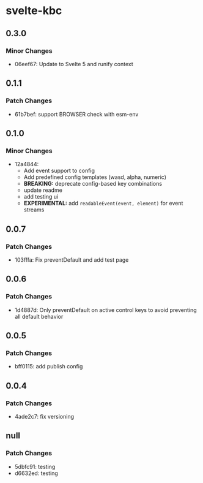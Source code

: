 # svelte-kbc

## 0.3.0

### Minor Changes

- 06eef67: Update to Svelte 5 and runify context

## 0.1.1

### Patch Changes

- 61b7bef: support BROWSER check with esm-env

## 0.1.0

### Minor Changes

- 12a4844:
  - Add event support to config
  - Add predefined config templates (wasd, alpha, numeric)
  - **BREAKING:** deprecate config-based key combinations
  - update readme
  - add testing ui
  - **EXPERIMENTAL:** add `readableEvent(event, element)` for event streams

## 0.0.7

### Patch Changes

- 103fffa: Fix preventDefault and add test page

## 0.0.6

### Patch Changes

- 1d4887d: Only preventDefault on active control keys to avoid preventing all default behavior

## 0.0.5

### Patch Changes

- bff0115: add publish config

## 0.0.4

### Patch Changes

- 4ade2c7: fix versioning

## null

### Patch Changes

- 5dbfc91: testing
- d6632ed: testing
